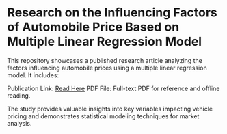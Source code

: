 # Research on the Influencing Factors of Automobile Price Based on Multiple Linear Regression Model
This repository showcases a published research article analyzing the factors influencing automobile prices using a multiple linear regression model. It includes:

Publication Link: [Read Here](https://drpress.org/ojs/index.php/HSET/article/view/17770)
PDF File: Full-text PDF for reference and offline reading.

The study provides valuable insights into key variables impacting vehicle pricing and demonstrates statistical modeling techniques for market analysis.
